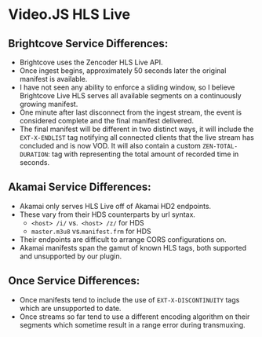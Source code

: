# Video.JS HLS Live

## Brightcove Service Differences: 
- Brightcove uses the Zencoder HLS Live API.
- Once ingest begins, approximately 50 seconds later the original manifest is available. 
- I have not seen any ability to enforce a sliding window, so I believe Brightcove Live HLS serves all available segments on a continuously growing manifest. 
- One minute after last disconnect from the ingest stream, the event is considered complete and the final manifest delivered. 
- The final manifest will be different in two distinct ways, it will include the `EXT-X-ENDLIST` tag notifying all connected clients that the live stream has concluded and is now VOD. It will also contain a custom `ZEN-TOTAL-DURATION`: tag with representing the total amount of recorded time in seconds.

## Akamai Service Differences:
- Akamai only serves HLS Live off of Akamai HD2 endpoints.
- These vary from their HDS counterparts by url syntax.
	- ```<host> /i/``` vs.``` <host> /z/``` for HDS
	- `master.m3u8` vs.`manifest.frm` for HDS
- Their endpoints are difficult to arrange CORS configurations on.
- Akamai manifests span the gamut of known HLS tags, both supported and unsupported by our plugin.

## Once Service Differences:
- Once manifests tend to include the use of `EXT-X-DISCONTINUITY` tags which are unsupported to date. 
- Once streams so far tend to use a different encoding algorithm on their segments which sometime result in a range error during transmuxing.

